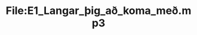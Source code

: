 ---
title: File:E1_Langar_þig_að_koma_með.mp3
recording of: Langar þig að koma með?
reading speed: slow
speaker: E
license: CC0
---